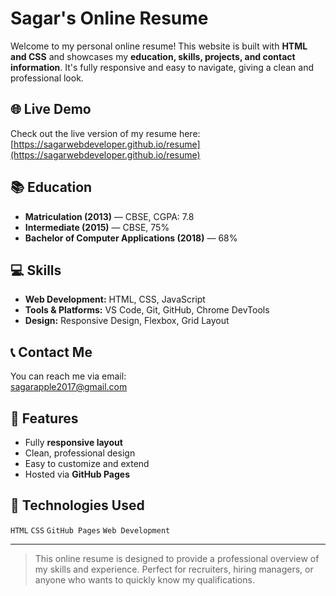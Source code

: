 # Sagar's Online Resume

Welcome to my personal online resume! This website is built with **HTML and CSS** and showcases my **education, skills, projects, and contact information**. It's fully responsive and easy to navigate, giving a clean and professional look.

## 🌐 Live Demo
Check out the live version of my resume here:  
[https://sagarwebdeveloper.github.io/resume](https://sagarwebdeveloper.github.io/resume)

## 📚 Education
- **Matriculation (2013)** — CBSE, CGPA: 7.8  
- **Intermediate (2015)** — CBSE, 75%  
- **Bachelor of Computer Applications (2018)** — 68%

## 💻 Skills
- **Web Development:** HTML, CSS, JavaScript  
- **Tools & Platforms:** VS Code, Git, GitHub, Chrome DevTools  
- **Design:** Responsive Design, Flexbox, Grid Layout  

## 📞 Contact Me
You can reach me via email:  
[sagarapple2017@gmail.com](mailto:sagarapple2017@gmail.com)

## 🚀 Features
- Fully **responsive layout**  
- Clean, professional design  
- Easy to customize and extend  
- Hosted via **GitHub Pages**

## 🔖 Technologies Used
`HTML` `CSS` `GitHub Pages` `Web Development`

---

> This online resume is designed to provide a professional overview of my skills and experience. Perfect for recruiters, hiring managers, or anyone who wants to quickly know my qualifications.
